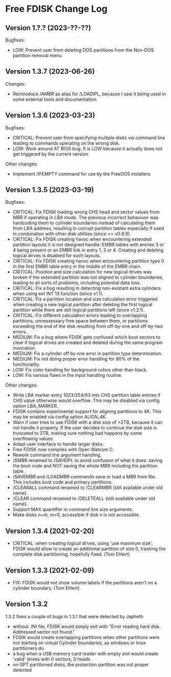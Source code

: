Free FDISK Change Log
=====================

Version 1.?.? (2023-??-??)
--------------------------
Bugfixes:
 - LOW: Prevent user from deleting DOS partitions from the Non-DOS partition
     removal menu.

Version 1.3.7 (2023-06-26)
--------------------------
Changes:
 - Reintroduce /AMBR as alias for /LOADIPL, because I saw it being used in
   some external tools and documentation.


Version 1.3.6 (2023-03-23)
--------------------------
Bugfixes:
 - CRITICAL: Prevent user from specifying multiple disks via command line
     leading to commands operating on the wrong disk.
 - LOW: Work around AT BIOS bug. It is LOW because it actually does not get
     triggered by the current version.

Other changes:
 - Implement /IFEMPTY command for use by the FreeDOS installers.


Version 1.3.5 (2023-03-19)
--------------------------
Bugfixes:
 - CRITICAL: Fix FDISK loading wrong CHS head and sector values from MBR if
     operating in LBA mode. The previous incorrect behaviuor was hardcoding
     them to cylinder boundaries instead of calculating them from LBA address,
     resulting in corrupt partition tables especially if used in combination
     with other disk utilities (since <= v0.9.9).
 - CRITICAL: Fix FDISK creating havoc when encountering extended partition
     layouts it is not designed handle: EMBR tables with entries 3 or 4
     being present or an EMBR link in entry 1, 3 or 4. Creating and deleting
     logical drives is disabled for such layouts.
 - CRITICAL: Fix FDISK creating havoc when encountering partition type 0
     in the first EMBR table entry in the middle of the EMBR chain.
 - CRITICAL: Position and size calculation for new logical drives was broken
     if the extended partition was not aligned to cylinder boundaries, leading
     to all sorts of problems, including potential data loss.
 - CRITICAL: Fix a bug resulting in detecting non-existant extra cylinders
     when using ext INT 13 function (since v1.1).
 - CRITICAL: Fix a partition location and size calculation error triggered
     when creating a new logical partition after deleting the first logical
     partition while there are still logical partitions left (since v1.2.1).
 - CRITICAL: Fix different calculation errors leading to overlapping
     partitions, unnessessary free space between them, or partitions exceeding
     the end of the disk resulting from off-by-one and off-by-two errors.
 - MEDIUM: Fix a bug where FDISK gets confused which boot sectors to clear
     if logical drives are created and deleted during the same program
     invocation.
 - MEDIUM: Fix a cylinder off by one error in partition type determination.
 - MEDIUM: Fix not doing proper error handling for 80% of the functionality.
 - LOW: Fix color handling for background colors other than black.
 - LOW: Fix various flaws in the input handling routine.

Other changes:
 - Write LBA marker entry 1023/254/63 into CHS partition table entries if
   CHS value otherwise would overflow. This may be disabled via config  option
   LBA_MARKER.
 - FDISK contains experimental support for aligning partitions to 4K. This may
   be enabled via config option ALIGN_4K.
 - Warn if user tries to use FDISK with a disk size of >2TB, because it can
   not handle it properly. If the user decides to continue the disk size is
   truncated to 2TB, making sure nothing bad happens by some overflowing
   values.
 - Adapt user interface to handle larger disks.
 - Free FDISK now compiles with Open Watcom C.
 - Rework command line argument handling.
 - /SMBR renamed to /SAVEIPL to avoid confusion of what it does:
   saving the boot code and NOT saving the whole MBR including the
   partition table.
 - /SAVEMBR and /LOADMBR commands save or load a MBR from file. This includes
   boot code and primary partitions.
 - /CLEARALL command renamed to /CLEARMBR (still available under old name).
 - /CLEAR command renamed to /DELETEALL (still available under old name).
 - Support MAX quantifier in command line size arguments.
 - Make disks n+m, m>0, accessible if disk n is not accessible.


Version 1.3.4 (2021-02-20)
--------------------------
 - CRITICAL: when creating logical drives, using 'use maximum size', FDISK
   would allow to create an additional partition of size 0, trashing the
   complete disk partitioning. hopefully fixed. (Tom Ehlert)


Version 1.3.3 (2021-02-09)
--------------------------
 - FIX: FDISK would not show volume labels if the partitions aren't on a
   cylinder boundary. (Tom Ehlert)


Version 1.3.2 
-------------
1.3.2 fixes a couple of bugs in 1.3.1 that were detected by Japheth

 - without .INI file, FDISK would simply exit with  "Error reading hard disk.
   Addressed sector not found."
 - FDSIK would create overlapping partitions when other partitions were not
   starting on virtual Cylinder boundaries, as windows or linux partitioners
   do.
 - a bug when a USB memory card reader with empty slot would create 'valid'
   drives with 0 sectors, 0 heads
 - on GPT partitioned disks, the protection partition was not proper detected
